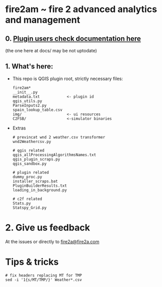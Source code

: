 # fire2am ~ fire 2 advanced analytics and management

## 0. [Plugin users check documentation here](https://fdobad.github.io/doctest/)  
(the one here at docs/ may be not uptodate)

## 1. What's here:
- This repo is QGIS plugin root, strictly necessary files:  
    ```
    fire2am*
    __init__.py
    metadata.txt            <- plugin id
    qgis_utils.py
    ParseInputs2.py
    spain_lookup_table.csv
    img/                    <- ui resources
    C2FSB/                  <-simulator binaries
    ```

- Extras
    ```
    # previncat wnd 2 weather.csv transformer
    wnd2Weathercsv.py

    # qgis related
    qgis_allProcessingAlgorithmsNames.txt
    qgis_plugin_scraps.py
    qgis_sandbox.py

    # plugin related 
    dummy_proc.py
    installer_scraps.bat
    PluginBuilderResults.txt
    loading_in_background.py
    
    # c2f related
    Stats.py
    Statspy_Grid.py
    ```

# 2. Give us feedback
At the issues or directly to fire2a@fire2a.com

# Tips & tricks

    # fix headers replacing MT for TMP
    sed -i '1{s/MT/TMP/}' Weather*.csv
